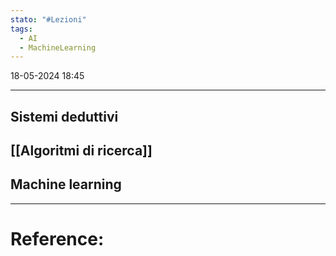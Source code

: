 ```yaml
---
stato: "#Lezioni"
tags:
  - AI
  - MachineLearning
---
```

18-05-2024 18:45

--- 

## Sistemi deduttivi
## [[Algoritmi di ricerca]]


## Machine learning













--- 
# Reference:

